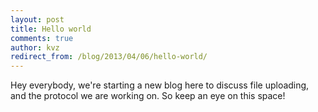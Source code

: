 ```yaml
---
layout: post
title: Hello world
comments: true
author: kvz
redirect_from: /blog/2013/04/06/hello-world/
---
```


Hey everybody, we're starting a new blog here to discuss file uploading, and
the protocol we are working on. So keep an eye on this space!
